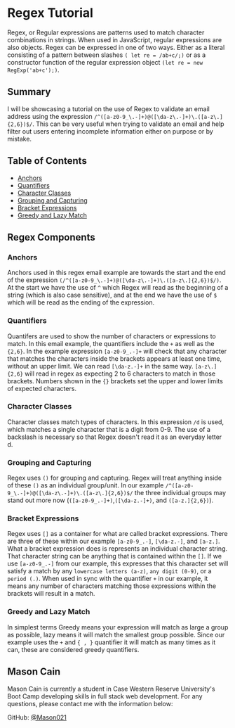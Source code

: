 # Regex Tutorial

Regex, or Regular expressions are patterns used to match character combinations in strings.  When used in JavaScript, regular expressions are also objects.  Regex can be expressed in one of two ways.  Either as a literal consisting of a pattern between slashes `( let re = /ab+c/;)` or as a constructor function of the regular expression object `(let re = new RegExp('ab+c');)`.

## Summary

I will be showcasing a tutorial on the use of Regex to validate an email address using the expression `/^([a-z0-9_\.-]+)@([\da-z\.-]+)\.([a-z\.]{2,6})$/`.  This can be very useful when trying to validate an email and help filter out users entering incomplete information either on purpose or by mistake.

## Table of Contents

- [Anchors](#anchors)
- [Quantifiers](#quantifiers)
- [Character Classes](#character-classes)
- [Grouping and Capturing](#grouping-and-capturing)
- [Bracket Expressions](#bracket-expressions)
- [Greedy and Lazy Match](#greedy-and-lazy-match)

## Regex Components

### Anchors
Anchors used in this regex email example are towards the start and the end of the expression `(/^([a-z0-9_\.-]+)@([\da-z\.-]+)\.([a-z\.]{2,6})$/)`.  At the start we have the use of `^` which Regex will read as the beginning of a string (which is also case sensitive), and at the end we have the use of `$` which will be read as the ending of the expression.

### Quantifiers
Quantifers are used to show the number of characters or expressions to match.  In this email example, the quantifiers include the `+` as well as the `{2,6}`.  In the example expression `[a-z0-9_.-]+` will check that any character that matches the characters inside the brackets appears at least one time, without an upper limit.  We can read `[\da-z.-]+` in the same way.  `[a-z\.]{2,6}` will read in regex as expecting 2 to 6 characters to match in those brackets.  Numbers shown in the `{}` brackets set the upper and lower limits of expected characters. 

### Character Classes
Character classes match types of characters.  In this expression `/d` is used, which matches a single character that is a digit from 0-9.  The use of a backslash is necessary so that Regex doesn't read it as an everyday letter d.

### Grouping and Capturing
Regex uses `()` for grouping and capturing.  Regex will treat anything inside of these `()` as an individual group/unit.  In our example `/^([a-z0-9_\.-]+)@([\da-z\.-]+)\.([a-z\.]{2,6})$/` the three individual groups may stand out more now (`([a-z0-9_.-]+)`,`([\da-z.-]+)`, and `([a-z.]{2,6})`). 

### Bracket Expressions
Regex uses `[]` as a container for what are called bracket expressions.  There are three of these within our example `[a-z0-9_.-]`, `[\da-z.-]`, and `[a-z.]`.  What a bracket expression does is represents an individual character string.  That character string can be anything that is contained within the `[]`.  If we use `[a-z0-9_.-]` from our example, this expresses that this character set will satisfy a match by any `lowercase letters (a-z)`, `any digit (0-9)`, or a `period (.)`.  When used in sync with the quantifier `+` in our example, it means any number of characters matching those expressions within the brackets will result in a match.

### Greedy and Lazy Match
In simplest terms Greedy means your expression will match as large a group as possible, lazy means it will match the smallest group possible.  Since our example uses the `+` and `{ , }` quantifier it will match as many times as it can, these are considered greedy quantifiers.

## Mason Cain
Mason Cain is currently a student in Case Western Reserve University's Boot Camp developing skills in full stack web development.
For any questions, please contact me with the information below:

GitHub: [@Mason021](https://api.github.com/users/Mason021)